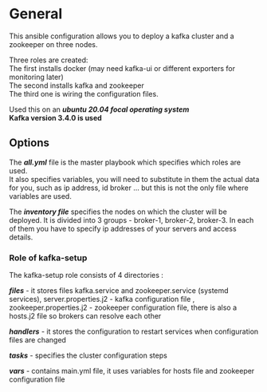  # **General**

This ansible configuration allows you to deploy a kafka cluster and a zookeeper on three nodes.

Three roles are created: \
The first installs docker (may need kafka-ui or different exporters for monitoring later) \
The second installs kafka and zookeeper \
The third one is wiring the configuration files.

Used this on an ***ubuntu 20.04 focal operating system*** \
**Kafka version 3.4.0 is used**


## **Options**

The ***all.yml*** file is the master playbook which specifies which roles are used. \
It also specifies variables, you will need to substitute in them the actual data for you, such as ip address, id broker ... but this is not the only file where variables are used.

The ***inventory file*** specifies the nodes on which the cluster will be deployed. It is divided into 3 groups - broker-1, broker-2, broker-3. In each of them you have to specify ip addresses of your servers and access details.


### Role of kafka-setup

The kafka-setup role consists of 4 directories :

***files*** - it stores files kafka.service and zookeeper.service (systemd services), server.properties.j2 - kafka configuration file , zookeeper.properties.j2 - zookeeper configuration file, there is also a hosts.j2 file so brokers can resolve each other
 
***handlers*** - it stores the configuration to restart services when configuration files are changed

***tasks*** - specifies the cluster configuration steps 

***vars*** - contains main.yml file, it uses variables for hosts file and zookeeper configuration file





